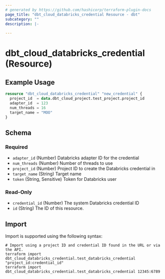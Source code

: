 ```yaml
---
# generated by https://github.com/hashicorp/terraform-plugin-docs
page_title: "dbt_cloud_databricks_credential Resource - dbt"
subcategory: ""
description: |-
  
---
```


# dbt_cloud_databricks_credential (Resource)



## Example Usage

```terraform
resource "dbt_cloud_databricks_credential" "new_credential" {
  project_id  = data.dbt_cloud_project.test_project.project_id
  adapter_id  = 123
  num_threads = 16
  target_name = "MOO"
}
```

<!-- schema generated by tfplugindocs -->
## Schema

### Required

- `adapter_id` (Number) Databricks adapter ID for the credential
- `num_threads` (Number) Number of threads to use
- `project_id` (Number) Project ID to create the Databricks credential in
- `target_name` (String) Target name
- `token` (String, Sensitive) Token for Databricks user

### Read-Only

- `credential_id` (Number) The system Databricks credential ID
- `id` (String) The ID of this resource.

## Import

Import is supported using the following syntax:

```shell
# Import using a project ID and credential ID found in the URL or via the API.
terraform import dbt_cloud_databricks_credential.test_databricks_credential "project_id:credential_id"
terraform import dbt_cloud_databricks_credential.test_databricks_credential 12345:6789
```
